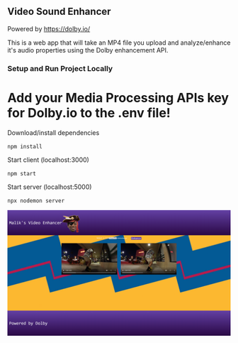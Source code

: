 ## Video Sound Enhancer
Powered by https://dolby.io/

This is a web app that will take an MP4 file you upload and analyze/enhance it's audio properties using the Dolby enhancement API.

### Setup and Run Project Locally

# Add your Media Processing APIs key for Dolby.io to the .env file!

Download/install dependencies 
```
npm install
```
Start client (localhost:3000)
```
npm start
```
Start server (localhost:5000)
```
npx nodemon server
```

![Homepage](https://raw.githubusercontent.com/FINAL-B0SS/Video-Sound-Enhancer/master/screenshot.png)
